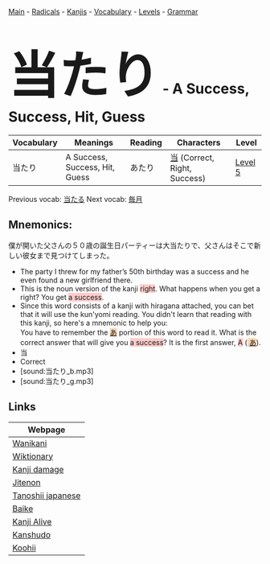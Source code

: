 <style> bigfont {font-size: 100px}</style>
[Main](../README.md) -
[Radicals](../radicals.md) -
[Kanjis](../kanjis.md) -
[Vocabulary](../vocabulary.md) -
[Levels](../levels.md) -
[Grammar](../grammar.md)
# <bigfont> 当たり</bigfont> - A Success, Success, Hit, Guess 

| Vocabulary | Meanings | Reading | Characters | Level |
| --- | --- | --- | --- | --- |
| 当たり | A Success, Success, Hit, Guess | あたり |  [当](../kanjis/当.md) (Correct, Right, Success) | [Level 5](../levels/wk_level5.md) |

Previous vocab: [当たる](当たる.md) Next vocab: [毎月](毎月.md) 

## Mnemonics:
僕が開いた父さんの５０歳の誕生日パーティーは大当たりで、父さんはそこで新しい彼女まで見つけてしまった。
* The party I threw for my father’s 50th birthday was a success and he even found a new girlfriend there.
* This is the noun version of the kanji <span style="background-color:#ffcccb"> right</span>. What happens when you get a right? You get <span style="background-color:#ffcccb"> a success</span>.
* Since this word consists of a kanji with hiragana attached, you can bet that it will use the kun'yomi reading. You didn't learn that reading with this kanji, so here's a mnemonic to help you: <br />You have to remember the <span style="background-color:#fed8b1"> [あ](https://jisho.org/search/あ)</span> portion of this word to read it. What is the correct answer that will give you <span style="background-color:#ffcccb"> a success</span>? It is the first answer, <span style="background-color:#ffcccb"> A</span> (<span style="background-color:#fed8b1"> [あ](https://jisho.org/search/あ)</span>).
* 当
* Correct
* [sound:当たり_b.mp3]
* [sound:当たり_g.mp3]


## Links 

| Webpage |
| --- |
| [Wanikani          ](https://www.wanikani.com/kanji/当たり) |
| [Wiktionary        ](https://en.wiktionary.org/wiki/当たり) |
| [Kanji damage      ](http://www.kanjidamage.com/kanji/search?utf8=✓&q=当たり) |
| [Jitenon           ](https://jitenon.com/kanji/当たり) |
| [Tanoshii japanese ](https://www.tanoshiijapanese.com/dictionary/kanji.cfm?k=当たり) |
| [Baike             ](https://baike.baidu.com/item/当たり) |
| [Kanji Alive       ](https://app.kanjialive.com/当たり) |
| [Kanshudo          ](https://www.kanshudo.com/searchmn?q=当たり) |
| [Koohii            ](https://kanji.koohii.com/study/kanji/当たり) |
